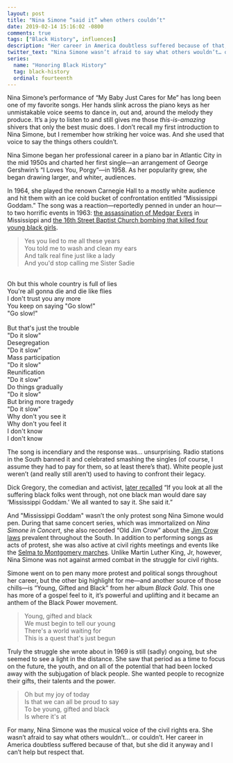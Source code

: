 ```yaml
---
layout: post
title: "Nina Simone “said it” when others couldn’t"
date: 2019-02-14 15:16:02 -0800
comments: true
tags: ["Black History", influences]
description: "Her career in America doubtless suffered because of that, but she did it anyway and I can’t help but respect that."
twitter_text: "Nina Simone wasn’t afraid to say what others wouldn’t… or couldn’t"
series:
  name: "Honoring Black History"
  tag: black-history
  ordinal: fourteenth
---
```


Nina Simone’s performance of “My Baby Just Cares for Me” has long been one of my favorite songs. Her hands slink across the piano keys as her unmistakable voice seems to dance in, out and, around the melody they produce. It’s a joy to listen to and still gives me those *this-is-amazing* shivers that only the best music does. I don’t recall my first introduction to Nina Simone, but I remember how striking her voice was. And she used that voice to say the things others couldn’t.

<!-- more -->

Nina Simone began her professional career in a piano bar in Atlantic City in the mid 1950s and charted her first single—an arrangement of George Gershwin’s “I Loves You, Porgy“—in 1958. As her popularity grew, she began drawing larger, and whiter, audiences.

In 1964, she played the renown Carnegie Hall to a mostly white audience and hit them with an ice cold bucket of confrontation entitled “Mississippi Goddam.” The song was a reaction—reportedly penned in under an hour—to two horrific events in 1963: [the assassination of Medgar Evers](https://wikipedia.org/wiki/Medgar_Evers#Assassination) in Mississippi and [the 16th Street Baptist Church bombing that killed four young black girls](https://wikipedia.org/wiki/16th_Street_Baptist_Church_bombing).

> Yes you lied to me all these years<br>
You told me to wash and clean my ears<br>
And talk real fine just like a lady<br>
And you'd stop calling me Sister Sadie<br>
<br>
Oh but this whole country is full of lies<br>
You're all gonna die and die like flies<br>
I don't trust you any more<br>
You keep on saying "Go slow!"<br>
"Go slow!"<br>
<br>
But that's just the trouble<br>
"Do it slow"<br>
Desegregation<br>
"Do it slow"<br>
Mass participation<br>
"Do it slow"<br>
Reunification<br>
"Do it slow"<br>
Do things gradually<br>
"Do it slow"<br>
But bring more tragedy<br>
"Do it slow"<br>
Why don't you see it<br>
Why don't you feel it<br>
I don't know<br>
I don't know

The song is incendiary and the response was… unsurprising. Radio stations in the South banned it and celebrated smashing the singles (of course, I assume they had to pay for them, so at least there’s that). White people just weren’t (and really still aren’t) used to having to confront their legacy.

Dick Gregory, the comedian and activist, [later recalled](https://www.theatlantic.com/entertainment/archive/2015/06/nina-simone-and-mississippi-goddam/396923/) “If you look at all the suffering black folks went through, not one black man would dare say ‘Mississippi Goddam.’ We all wanted to say it. She said it.”

And "Mississippi Goddam" wasn’t the only protest song Nina Simone would pen. During that same concert series, which was immortalized on <cite>Nina Simone in Concert</cite>, she also recorded “Old Jim Crow” about the [Jim Crow laws](https://wikipedia.org/wiki/Jim_Crow_laws) prevalent throughout the South. In addition to performing songs as acts of protest, she was also active at civil rights meetings and events like the [Selma to Montgomery marches](https://wikipedia.org/wiki/Selma_to_Montgomery_marches). Unlike Martin Luther King, Jr, however, Nina Simone was not against armed combat in the struggle for civil rights.

Simone went on to pen many more protest and political songs throughout her career, but the other big highlight for me—and another source of those chills—is “Young, Gifted and Black” from her album <cite>Black Gold</cite>. This one has more of a gospel feel to it, it’s powerful and uplifting and it became an anthem of the Black Power movement.

> Young, gifted and black<br>
We must begin to tell our young<br>
There's a world waiting for <br>
This is a quest that's just begun

Truly the struggle she wrote about in 1969 is still (sadly) ongoing, but she seemed to see a light in the distance. She saw that period as a time to focus on the future, the youth, and on all of the potential that had been locked away with the subjugation of black people. She wanted people to recognize their gifts, their talents and the power. 

> Oh but my joy of today<br>
Is that we can all be proud to say<br>
To be young, gifted and black<br>
Is where it's at

For many, Nina Simone was the musical voice of the civil rights era. She wasn’t afraid to say what others wouldn’t… or couldn’t. Her career in America doubtless suffered because of that, but she did it anyway and I can’t help but respect that.